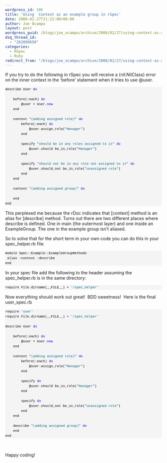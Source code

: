 ```yaml
---
wordpress_id: 105
title: 'Using  Context as an example group in rSpec'
date: 2008-02-27T21:22:00+00:00
author: Joe Ocampo
layout: post
wordpress_guid: /blogs/joe_ocampo/archive/2008/02/27/using-context-as-an-example-group-in-rspec.aspx
dsq_thread_id:
  - "262089650"
categories:
  - RSpec
  - Ruby
redirect_from: "/blogs/joe_ocampo/archive/2008/02/27/using-context-as-an-example-group-in-rspec.aspx/"
---
```

If you try to do the following in rSpec you will receive a (nil:NilClass) error on the inner context in the &#8216;before&#8217; statement when it tries to use @user.

<div>
  <pre style="border-style: none;margin: 0em;padding: 0px;overflow: visible;font-size: 8pt;width: 100%;color: black;line-height: 12pt;font-family: consolas,'Courier New',courier,monospace;background-color: #f4f4f4">describe User <span style="color: #0000ff">do</span><br /><br />    before(:each) <span style="color: #0000ff">do</span><br />        @user = User.<span style="color: #0000ff">new</span><br />    end<br /><br />    context <span style="color: #006080">"(adding assigned role)"</span> <span style="color: #0000ff">do</span><br />        before(:each) <span style="color: #0000ff">do</span><br />            @user.assign_role(<span style="color: #006080">"Manager"</span>)<br />        end<br /><br />        specify <span style="color: #006080">"should be in any roles assigned to it"</span> <span style="color: #0000ff">do</span><br />            @user.should be_in_role(<span style="color: #006080">"Manager"</span>)<br />        end<br />       <br />        specify <span style="color: #006080">"should not be in any role not assigned to it"</span> <span style="color: #0000ff">do</span><br />            @user.should_not be_in_role(<span style="color: #006080">"unassigned role"</span>)<br />        end<br />    end<br />   <br />    context <span style="color: #006080">"(adding assigned group)"</span> <span style="color: #0000ff">do</span><br /><br />    end<br />end</pre>
</div>

This perplexed me because the rDoc indicates that [context] method is an alias for [describe] method. Turns out there are two different places where describe is defined. One in main (the outermost layer) and one inside an ExampleGroup. The one in the example group isn&#8217;t aliased.

So to solve that for the short term in your own code you can do this in your spec_helper.rb file:

<div>
  <pre style="border-style: none;margin: 0em;padding: 0px;overflow: visible;font-size: 8pt;width: 100%;color: black;line-height: 12pt;font-family: consolas,'Courier New',courier,monospace;background-color: #f4f4f4">module Spec::Example::ExampleGroupMethods<br /> alias :context :describe<br />end</pre>
</div>

In your spec file add the following to the header assuming the spec_helper.rb is in the same directory: 

<div>
  <pre style="border-style: none;margin: 0em;padding: 0px;overflow: visible;font-size: 8pt;width: 100%;color: black;line-height: 12pt;font-family: consolas,'Courier New',courier,monospace;background-color: #f4f4f4">require File.dirname(__FILE__) + <span style="color: #006080">'/spec_helper'</span></pre>
</div>

Now everything should work out great!&nbsp; BDD sweetness!&nbsp; Here is the final user_spec.rb

<div>
  <pre style="border-style: none;margin: 0em;padding: 0px;overflow: visible;font-size: 8pt;width: 100%;color: black;line-height: 12pt;font-family: consolas,'Courier New',courier,monospace;background-color: #f4f4f4">require <span style="color: #006080">'user'</span><br />require File.dirname(__FILE__) + <span style="color: #006080">'/spec_helper'</span><br /><br />describe User <span style="color: #0000ff">do</span><br />    <br />    before(:each) <span style="color: #0000ff">do</span><br />        @user = User.<span style="color: #0000ff">new</span><br />    end<br /><br />    context <span style="color: #006080">"(adding assigned role)"</span> <span style="color: #0000ff">do</span><br />        before(:each) <span style="color: #0000ff">do</span><br />            @user.assign_role(<span style="color: #006080">"Manager"</span>)<br />        end<br /><br />        specify <span style="color: #0000ff">do</span><br />            @user.should be_in_role(<span style="color: #006080">"Manager"</span>)<br />        end<br />        <br />        specify <span style="color: #0000ff">do</span> <br />            @user.should_not be_in_role(<span style="color: #006080">"unassigned role"</span>)<br />        end<br />    end <br />    <br />    describe <span style="color: #006080">"(adding assigned group)"</span> <span style="color: #0000ff">do</span><br />    end <br />end</pre>
</div>

&nbsp;

Happy coding!